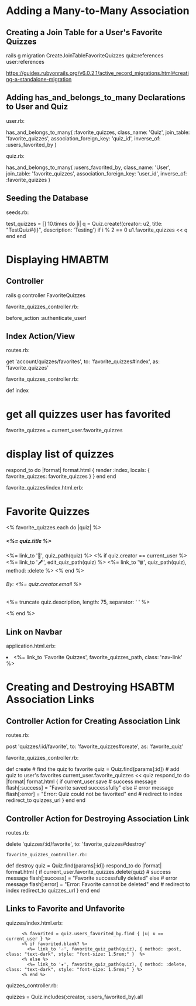 
# Adding a Many-to-Many Association



## Creating a Join Table for a User's Favorite Quizzes


rails g migration CreateJoinTableFavoriteQuizzes quiz:references user:references


https://guides.rubyonrails.org/v6.0.2.1/active_record_migrations.html#creating-a-standalone-migration



## Adding has_and_belongs_to_many Declarations to User and Quiz


user.rb:

has_and_belongs_to_many(
  :favorite_quizzes, 
  class_name: 'Quiz',
  join_table: 'favorite_quizzes',
  association_foreign_key: 'quiz_id',
  inverse_of: :users_favorited_by
)


quiz.rb:

has_and_belongs_to_many(
  :users_favorited_by, 
  class_name: 'User',
  join_table: 'favorite_quizzes',
  association_foreign_key: 'user_id',
  inverse_of: :favorite_quizzes
)



## Seeding the Database


seeds.rb:

test_quizzes = []
10.times do |i|
  q = Quiz.create!(creator: u2, title: "TestQuiz#{i}", description: 'Testing')
  if i % 2 == 0
    u1.favorite_quizzes << q
  end
end



# Displaying HMABTM



## Controller


rails g controller FavoriteQuizzes


favorite_quizzes_controller.rb:

before_action :authenticate_user!



## Index Action/View

routes.rb:

get 'account/quizzes/favorites', to: 'favorite_quizzes#index', as: 'favorite_quizzes'


favorite_quizzes_controller.rb:

def index
  # get all quizzes user has favorited
  favorite_quizzes = current_user.favorite_quizzes
  # display list of quizzes
  respond_to do |format|
    format.html { render :index, locals: { favorite_quizzes: favorite_quizzes } }
  end
end


favorite_quizzes/index.html.erb:

<h1>Favorite Quizzes</h1>

<% favorite_quizzes.each do |quiz| %>
  <div id="<%= dom_id(quiz) %>">
    <div class="card container border-primary mb-3">
      <div class="card-header row justify-content-between text-white bg-primary">
        <h5 class='m-0'><%= quiz.title %></h5>
        <div>
          <%= link_to '🔎', quiz_path(quiz) %>
          <% if quiz.creator == current_user %>
            <%= link_to '🖋', edit_quiz_path(quiz) %>
            <%= link_to '🗑', quiz_path(quiz), method: :delete %>
          <% end %>
        </div>
      </div>
      <div class="card-body">
        <h6 class="card-subtitle mb-2 text-muted">By: <%= quiz.creator.email %></h6>
        <p class="card-text"><%= truncate quiz.description, length: 75, separator: ' ' %></p>
      </div>
    </div>
  </div>
<% end %>



## Link on Navbar


application.html.erb:

<li class="nav-item <%= active_class(favorite_quizzes_path) %>">
  <%= link_to 'Favorite Quizzes', favorite_quizzes_path, class: 'nav-link' %>
</li>



# Creating and Destroying HSABTM Association Links



## Controller Action for Creating Association Link


routes.rb:

post 'quizzes/:id/favorite', to: 'favorite_quizzes#create', as: 'favorite_quiz'


favorite_quizzes_controller.rb:

  def create
    # find the quiz to favorite
    quiz = Quiz.find(params[:id])
    # add quiz to user's favorites
    current_user.favorite_quizzes << quiz
    respond_to do |format|
      format.html { 
        if current_user.save
          # success message
          flash[:success] = "Favorite saved successfully"
        else
          # error message
          flash[:error] = "Error: Quiz could not be favorited"
        end
        # redirect to index
        redirect_to quizzes_url
      }
    end
  end



## Controller Action for Destroying Association Link


routes.rb:

delete 'quizzes/:id/favorite', to: 'favorite_quizzes#destroy'


	favorite_quizzes_controller.rb:

  def destroy
    quiz = Quiz.find(params[:id])
    respond_to do |format|
      format.html { 
        if current_user.favorite_quizzes.delete(quiz)
          # success message
          flash[:success] = "Favorite successfully deleted"
        else
          # error message
          flash[:error] = "Error: Favorite cannot be deleted"
        end
        # redirect to index
        redirect_to quizzes_url
      }
    end
  end



## Links to Favorite and Unfavorite


quizzes/index.html.erb:

          <% favorited = quiz.users_favorited_by.find { |u| u == current_user } %>
          <% if favorited.blank? %>
            <%= link_to '☆', favorite_quiz_path(quiz), { method: :post, class: "text-dark", style: "font-size: 1.5rem;" }  %>
          <% else %>
            <%= link_to '★', favorite_quiz_path(quiz), { method: :delete, class: "text-dark", style: "font-size: 1.5rem;" } %>
          <% end %>


quizzes_controller.rb:

quizzes = Quiz.includes(:creator, :users_favorited_by).all

